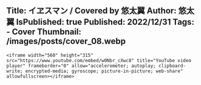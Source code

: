 Title: イヱスマン / Covered by 悠太翼
Author: 悠太翼
IsPublished: true
Published: 2022/12/31
Tags:
    - Cover
Thumbnail: /images/posts/cover_08.webp
---
```raw
<iframe width="560" height="315" src="https://www.youtube.com/embed/w0Nbr_cXwc8" title="YouTube video player" frameborder="0" allow="accelerometer; autoplay; clipboard-write; encrypted-media; gyroscope; picture-in-picture; web-share" allowfullscreen></iframe>
```